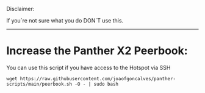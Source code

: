 Disclaimer:

If you´re not sure what you do DON´T use this.

------------------------------------------------------------------------------------------------

# Increase the Panther X2 Peerbook:

You can use this script if you have access to the Hotspot via SSH

```
wget https://raw.githubusercontent.com/joaofgoncalves/panther-scripts/main/peerbook.sh -O - | sudo bash
```
